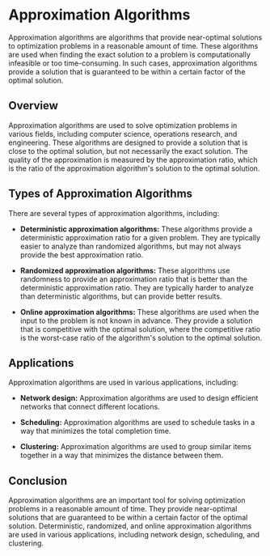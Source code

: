 # Approximation Algorithms

Approximation algorithms are algorithms that provide near-optimal solutions to optimization problems in a reasonable amount of time. These algorithms are used when finding the exact solution to a problem is computationally infeasible or too time-consuming. In such cases, approximation algorithms provide a solution that is guaranteed to be within a certain factor of the optimal solution.

## Overview

Approximation algorithms are used to solve optimization problems in various fields, including computer science, operations research, and engineering. These algorithms are designed to provide a solution that is close to the optimal solution, but not necessarily the exact solution. The quality of the approximation is measured by the approximation ratio, which is the ratio of the approximation algorithm's solution to the optimal solution.

## Types of Approximation Algorithms

There are several types of approximation algorithms, including:

- **Deterministic approximation algorithms:** These algorithms provide a deterministic approximation ratio for a given problem. They are typically easier to analyze than randomized algorithms, but may not always provide the best approximation ratio.

- **Randomized approximation algorithms:** These algorithms use randomness to provide an approximation ratio that is better than the deterministic approximation ratio. They are typically harder to analyze than deterministic algorithms, but can provide better results.

- **Online approximation algorithms:** These algorithms are used when the input to the problem is not known in advance. They provide a solution that is competitive with the optimal solution, where the competitive ratio is the worst-case ratio of the algorithm's solution to the optimal solution.

## Applications

Approximation algorithms are used in various applications, including:

- **Network design:** Approximation algorithms are used to design efficient networks that connect different locations.

- **Scheduling:** Approximation algorithms are used to schedule tasks in a way that minimizes the total completion time.

- **Clustering:** Approximation algorithms are used to group similar items together in a way that minimizes the distance between them.

## Conclusion

Approximation algorithms are an important tool for solving optimization problems in a reasonable amount of time. They provide near-optimal solutions that are guaranteed to be within a certain factor of the optimal solution. Deterministic, randomized, and online approximation algorithms are used in various applications, including network design, scheduling, and clustering.
